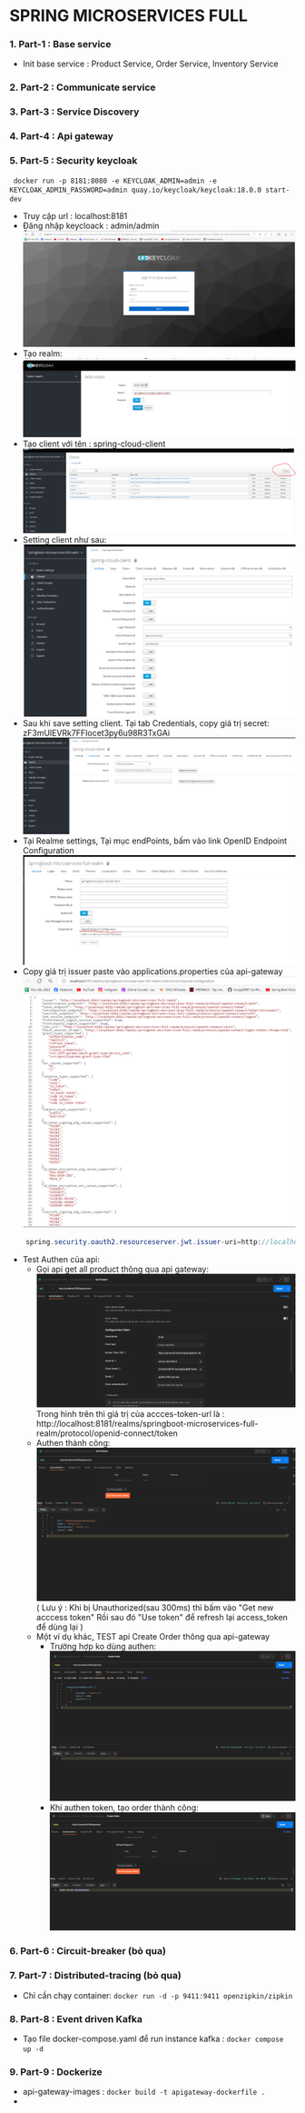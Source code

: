# SPRING MICROSERVICES FULL

### 1. Part-1 : Base service
- Init base service : Product Service, Order Service, Inventory Service

### 2. Part-2 : Communicate service
### 3. Part-3 : Service Discovery
### 4. Part-4 : Api gateway
### 5. Part-5 : Security keycloak

```shell
 docker run -p 8181:8080 -e KEYCLOAK_ADMIN=admin -e KEYCLOAK_ADMIN_PASSWORD=admin quay.io/keycloak/keycloak:18.0.0 start-dev
```
- Truy cập url : localhost:8181
- Đăng nhập keycloack : admin/admin
![1](img_guide/1.png)
- Tạo realm:
![2](img_guide/2.png)
- Tạo client với tên : spring-cloud-client
  ![2](img_guide/3.png)
- Setting client như sau:
  ![2](img_guide/4.png)
- Sau khi save setting client. Tại tab Credentials, copy giá trị secret: zF3mUlEVRk7FFIocet3py6u98R3TxGAi
  ![2](img_guide/5.png)
- Tại Realme settings, Tại mục endPoints, bấm vào link OpenID Endpoint Configuration
  ![2](img_guide/7.png)
- Copy giá trị issuer paste vào applications.properties của api-gateway
  ![2](img_guide/8.png)
```java
    spring.security.oauth2.resourceserver.jwt.issuer-uri=http://localhost:8181/realms/springboot-microservices-full-realm
```

- Test Authen của api:
   + Gọi api get all product thông qua api gateway:
     ![2](img_guide/9.png)
     Trong hình trên thì giá trị của accces-token-url là : http://localhost:8181/realms/springboot-microservices-full-realm/protocol/openid-connect/token
   +  Authen thành công:
      ![2](img_guide/10.png)
      ( Lưu ý : Khi bị Unauthorized(sau 300ms) thì bấm vào "Get new acccess token" Rồi sau đó "Use token" để refresh lại access_token để dùng lại )
   +  Một ví dụ khác, TEST api Create Order thông qua api-gateway
        + Trường hợp ko dùng authen:
          ![2](img_guide/11.png)
        +  Khi authen token, tạo order thành công:
           ![2](img_guide/12.png)

### 6. Part-6 : Circuit-breaker (bỏ qua)
### 7. Part-7 : Distributed-tracing (bỏ qua)
- Chỉ cần chạy container:
`docker run -d -p 9411:9411 openzipkin/zipkin`
### 8. Part-8 : Event driven Kafka
- Tạo file docker-compose.yaml để run instance kafka : `docker compose up -d `
### 9. Part-9 : Dockerize
- api-gateway-images : `docker build -t apigateway-dockerfile .`
- 